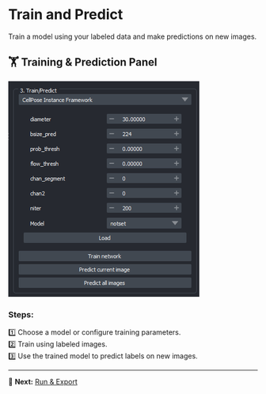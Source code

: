 # Train and Predict  

Train a model using your labeled data and make predictions on new images.  

## 🏋️ Training & Prediction Panel  
![Training Panel](images/train_panel.png)  

### Steps:  
1️⃣ Choose a model or configure training parameters.  
2️⃣ Train using labeled images.  
3️⃣ Use the trained model to predict labels on new images.  

---

🔄 **Next:** [Run & Export](run_and_export.md)  
